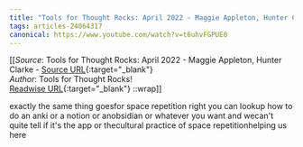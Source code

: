 ```yaml
---
title: "Tools for Thought Rocks: April 2022 - Maggie Appleton, Hunter Clarke (470522793)"
tags: articles-24064317
canonical: https://www.youtube.com/watch?v=t6uhvFGPUE0
---
```


[[_Source_: Tools for Thought Rocks: April 2022 - Maggie Appleton, Hunter Clarke - [Source URL](https://www.youtube.com/watch?v=t6uhvFGPUE0){:target="_blank"}<br>
_Author_: Tools for Thought Rocks!<br>
[Readwise URL](https://readwise.io/open/470522793){:target="_blank"}
::wrap]]

exactly the same thing goesfor space repetition right you can lookup how to do an anki or a notion or anobsidian or whatever you want and wecan't quite tell if it's the app or thecultural practice of space repetitionhelping us here

